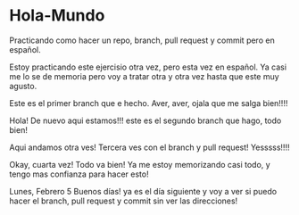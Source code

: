 # Hola-Mundo
Practicando como hacer un repo, branch, pull request y commit pero en español.


Estoy practicando este ejercisio otra vez, pero esta vez en español. Ya casi me lo se de memoria pero voy a tratar otra y otra vez hasta que este muy agusto. 


Este es el primer branch que e hecho. Aver, aver, ojala que me salga bien!!!!

Hola! De nuevo aqui estamos!!! este es el segundo branch que hago, todo bien!


Aqui andamos otra ves! Tercera ves con el branch y pull request! Yesssss!!!!


Okay, cuarta vez! Todo va bien! Ya me estoy memorizando casi todo, y tengo mas confianza para hacer esto!

Lunes, Febrero 5
Buenos días! ya es el día siguiente y voy a ver si puedo hacer el branch, pull request y commit sin ver las direcciones!

